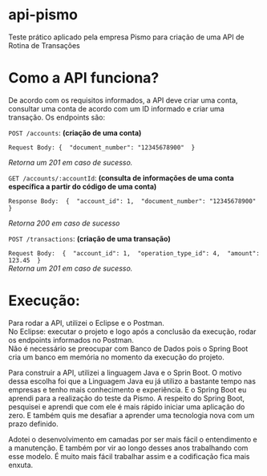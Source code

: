 # api-pismo
Teste prático aplicado pela empresa Pismo para criação de uma API de Rotina de Transações

# Como a API funciona?

De acordo com os requisitos informados, a API deve criar uma conta, consultar uma conta de acordo com um ID informado e criar uma transação.
Os endpoints são:


`POST /accounts`: **(criação de uma conta)**  

`Request Body:
{ 
"document_number": "12345678900" 
}`  

*Retorna um 201 em caso de sucesso.*

 
`GET /accounts/:accountId`: **(consulta de informações de uma conta específica a partir do código de uma conta)**   

`Response Body: 
{ 
"account_id": 1, 
"document_number": "12345678900" 
}`  

*Retorna 200 em caso de sucesso*

`POST /transactions`: **(criação de uma transação)**  

`Request Body: 
{ 
"account_id": 1, 
"operation_type_id": 4, 
"amount": 123.45 
}`  
*Retorna um 201 em caso de sucesso.*  

# Execução:
Para rodar a API, utilizei o Eclipse e o Postman.  
No Eclipse: executar o projeto e logo após a conclusão da execução, rodar os endpoints informados no Postman.  
Não é necessário se preocupar com Banco de Dados pois o Spring Boot cria um banco em memória no momento da execução do projeto.  

Para construir a API, utilizei a linguagem Java e o Sprin Boot.
O motivo dessa escolha foi que a Linguagem Java eu já utilizo a bastante tempo nas empresas e tenho mais conhecimento e experiência.
E o Spring Boot eu aprendi para a realização do teste da Pismo.
A respeito do Spring Boot, pesquisei e aprendi que com ele é mais rápido iniciar uma aplicação do zero. 
E também quis me desafiar a aprender uma tecnologia nova com um prazo definido.

Adotei o desenvolvimento em camadas por ser mais fácil o entendimento e a manutenção. 
E também por vir ao longo desses anos trabalhando com esse modelo. É muito mais fácil trabalhar assim e a codificação fica mais enxuta. 

